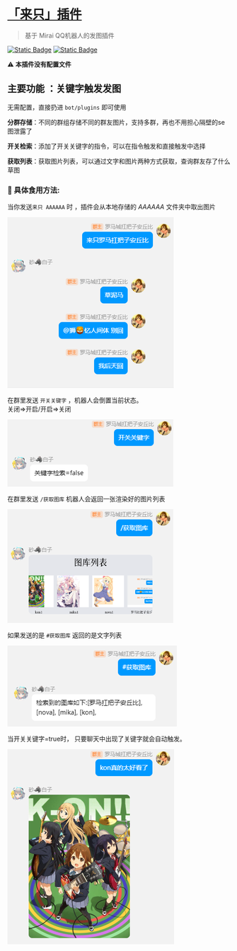 # [「来只」插件](https://github.com/cssxsh/pixiv-helper)

> 基于 Mirai QQ机器人的发图插件

[![Static Badge](https://img.shields.io/badge/Mirai-2.15.0-yellow)](https://github.com/mamoe/mirai)
[![Static Badge](https://img.shields.io/badge/release-2.0.0-blue)](https://github.com/Long-Chuan-Club/LaiZhiChatPlugin/releases)


:warning:  **本插件没有配置文件**<br>
## 主要功能 ：关键字触发发图

无需配置，直接扔进 `bot/plugins` 即可使用

**分群存储**：不同的群组存储不同的群友图片，支持多群，再也不用担心隔壁的se图泄露了<br>

**开关检索**：添加了开关关键字的指令，可以在指令触发和直接触发中选择

**获取列表**：获取图片列表，可以通过文字和图片两种方式获取，查询群友存了什么草图


### :pencil: 具体食用方法:

当你发送`来只 AAAAAA` 时 ，插件会从本地存储的 *AAAAAA* 文件夹中取出图片

<img src="docs/lz.png">

在群里发送 `开关关键字` ，机器人会倒置当前状态。<br>
关闭=>开启/开启=>关闭

<img src="docs/kgkey.png">

在群里发送 `/获取图库` 机器人会返回一张渲染好的图片列表

<img src="docs/hqlist.png">

如果发送的是 `#获取图库` 返回的是文字列表

<img src="docs/hqlist2.png">

当开关关键字=true时， 只要聊天中出现了关键字就会自动触发。

<img src="docs/lz2.png">
